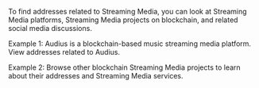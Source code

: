 To find addresses related to Streaming Media, you can look at Streaming Media platforms, Streaming Media projects on blockchain, and related social media discussions.

Example 1: Audius is a blockchain-based music streaming media platform. View addresses related to Audius.

Example 2: Browse other blockchain Streaming Media projects to learn about their addresses and Streaming Media services.